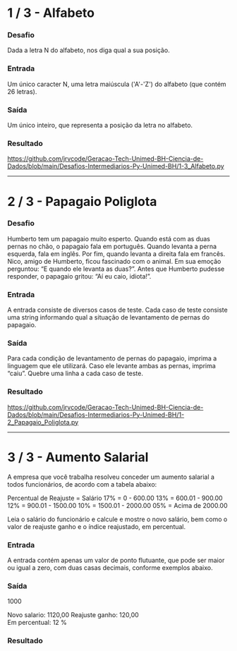 # 1 / 3 - Alfabeto

### Desafio
Dada a letra N do alfabeto, nos diga qual a sua posição.

### Entrada
Um único caracter N, uma letra maiúscula ('A'-'Z') do alfabeto (que contém 26 letras).

### Saída
Um único inteiro, que representa a posição da letra no alfabeto.

### Resultado
https://github.com/jrvcode/Geracao-Tech-Unimed-BH-Ciencia-de-Dados/blob/main/Desafios-Intermediarios-Py-Unimed-BH/1-3_Alfabeto.py

----

# 2 / 3 - Papagaio Poliglota

### Desafio
Humberto tem um papagaio muito esperto. Quando está com as duas pernas no chão, o papagaio fala em português. Quando levanta a perna esquerda, fala em inglês. Por fim, quando levanta a direita fala em francês. Nico, amigo de Humberto, ficou fascinado com o animal. Em sua emoção perguntou: “E quando ele levanta as duas?”. Antes que Humberto pudesse responder, o papagaio gritou: “Aí eu caio, idiota!”.

### Entrada
A entrada consiste de diversos casos de teste. Cada caso de teste consiste uma string informando qual a situação de levantamento de pernas do papagaio.

### Saída
Para cada condição de levantamento de pernas do papagaio, imprima a linguagem que ele utilizará. Caso ele levante ambas as pernas, imprima “caiu”. Quebre uma linha a cada caso de teste.

### Resultado
https://github.com/jrvcode/Geracao-Tech-Unimed-BH-Ciencia-de-Dados/blob/main/Desafios-Intermediarios-Py-Unimed-BH/1-2_Papagaio_Poliglota.py

---

# 3 / 3 - Aumento Salarial
A empresa que você trabalha resolveu conceder um aumento salarial a todos funcionários, de acordo com a tabela abaixo:

Percentual de Reajuste = Salário
17% = 0 - 600.00
13% = 600.01 - 900.00
12% = 900.01 - 1500.00
10% = 1500.01 - 2000.00
05% = Acima de 2000.00

Leia o salário do funcionário e calcule e mostre o novo salário, bem como o valor de reajuste ganho e o índice reajustado, em percentual.

### Entrada
A entrada contém apenas um valor de ponto flutuante, que pode ser maior ou igual a zero, com duas casas decimais, conforme exemplos abaixo.

### Saída
1000

Novo salario: 1120,00 
Reajuste ganho: 120,00                                                                                     
Em percentual: 12 %

### Resultado

